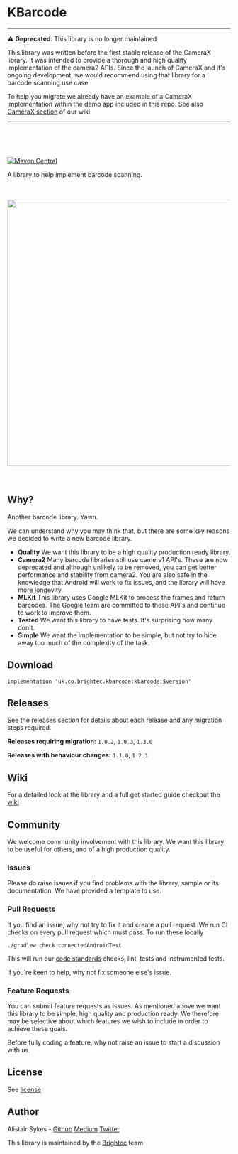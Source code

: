 # KBarcode

--------------------------------------

**:warning: Deprecated**: This library is no longer maintained

This library was written before the first stable release of the CameraX library. It was intended to provide a thorough and high quality implementation of the camera2 APIs. Since the launch of CameraX and it's ongoing development, we would recommend using that library for a barcode scanning use case.

To help you migrate we already have an example of a CameraX implementation within the demo app included in this repo. See also [CameraX section](https://github.com/brightec/KBarcode/wiki/Sample#camerax-example) of our wiki

--------------------------------------

<br/>
<br/>
<br/>

[![Maven Central](https://maven-badges.herokuapp.com/maven-central/uk.co.brightec.kbarcode/kbarcode/badge.png?style=for-the-badge)](https://maven-badges.herokuapp.com/maven-central/uk.co.brightec.kbarcode/kbarcode)

A library to help implement barcode scanning.

<br />
<br />
<div align="center">
  <img width="600" src="https://raw.githubusercontent.com/brightec/KBarcode/master/LogoLarge.png">
</div>
<br />
<br />

## Why?

Another barcode library. Yawn.

We can understand why you may think that, but there are some key reasons we decided to write a new barcode library.

-  **Quality** We want this library to be a high quality production ready library.
-  **Camera2** Many barcode libraries still use camera1 API's. These are now deprecated and although unlikely to be removed, you can get better performance and stability from camera2. You are also safe in the knowledge that Android will work to fix issues, and the library will have more longevity.
-  **MLKit** This library uses Google MLKit to process the frames and return barcodes. The Google team are committed to these API's and continue to work to improve them.
-  **Tested** We want this library to have tests. It's surprising how many don't.
-  **Simple** We want the implementation to be simple, but not try to hide away too much of the complexity of the task.

## Download

```
implementation 'uk.co.brightec.kbarcode:kbarcode:$version'
```

## Releases

See the [releases](https://github.com/brightec/KBarcode/releases) section for details about each release and any migration steps required.

**Releases requiring migration:** `1.0.2`, `1.0.3`, `1.3.0`

**Releases with behaviour changes:** `1.1.0`, `1.2.3`

## Wiki

For a detailed look at the library and a full get started guide checkout the [wiki](https://github.com/brightec/KBarcode/wiki)

## Community

We welcome community involvement with this library. We want this library to be useful for others, and of a high production quality.

### Issues

Please do raise issues if you find problems with the library, sample or its documentation. We have provided a template to use.

### Pull Requests

If you find an issue, why not try to fix it and create a pull request. We run CI checks on every pull request which must pass.
To run these locally
```
./gradlew check connectedAndroidTest
```

This will run our [code standards](https://github.com/brightec/Guidelines_Android) checks, lint, tests and instrumented tests.

If you're keen to help, why not fix someone else's issue.

### Feature Requests

You can submit feature requests as issues. As mentioned above we want this library to be simple, high quality and production ready. We therefore may be selective about which features we wish to include in order to achieve these goals.

Before fully coding a feature, why not raise an issue to start a discussion with us.

## License

See [license](LICENSE)

## Author

Alistair Sykes - [Github](https://github.com/alistairsykes) [Medium](https://medium.com/@alistairsykes) [Twitter](https://twitter.com/SykesAlistair)

This library is maintained by the [Brightec](https://www.brightec.co.uk/) team
